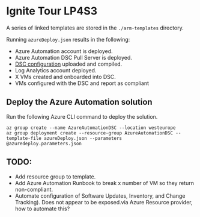 # Ignite Tour LP4S3

A series of linked templates are stored in the `./arm-templates` directory.

Running `azureDeploy.json` results in the following:

- Azure Automation account is deployed.
- Azure Automation DSC Pull Server is deployed.
- [DSC configuration](https://github.com/Azure-Samples/ignite-tour-lp4/blob/master/LP4S3/dsc-configurations/windows-config.ps1) uploaded and compiled.
- Log Analytics account deployed.
- X VMs created and onboarded into DSC.
- VMs configured with the DSC and report as compliant

## Deploy the Azure Automation solution

Run the following Azure CLI command to deploy the solution.

```
az group create --name AzureAutomationDSC --location westeurope
az group deployment create --resource-group AzureAutomationDSC --template-file azureDeploy.json --parameters @azuredeploy.parameters.json
```

## TODO:

- Add resource group to template.
- Add Azure Automation Runbook to break x number of VM so they return non-compliant.
- Automate configuration of Software Updates, Inventory, and Change Tracking). Does not appear to be exposed.via Azure Resource provider, how to automate this?